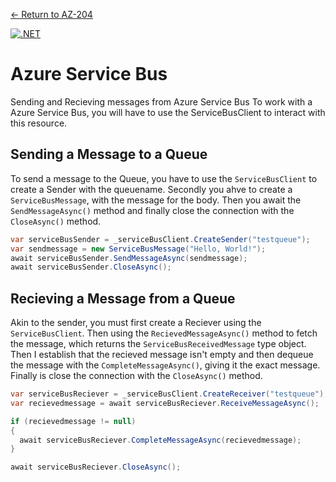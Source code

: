 [← Return to AZ-204](https://github.com/joerivanarkel/joerivanarkel/blob/main/AZ204.md)<br>

[![.NET](https://github.com/joerivanarkel/AzureServiceBus/actions/workflows/dotnet.yml/badge.svg)](https://github.com/joerivanarkel/AzureServiceBus/actions/workflows/dotnet.yml)

# Azure Service Bus
Sending and Recieving messages from Azure Service Bus
To work with a Azure Service Bus, you will have to use the ServiceBusClient to interact with this resource.

## Sending a Message to a Queue
To send a message to the Queue, you have to use the `ServiceBusClient` to create a Sender with the queuename. Secondly you ahve to create a `ServiceBusMessage`, with the message for the body. Then you await the `SendMessageAsync()` method and finally close the connection with the `CloseAsync()` method.

```csharp
var serviceBusSender = _serviceBusClient.CreateSender("testqueue");
var sendmessage = new ServiceBusMessage("Hello, World!");
await serviceBusSender.SendMessageAsync(sendmessage);
await serviceBusSender.CloseAsync();
```

## Recieving a Message from a Queue
Akin to the sender, you must first create a Reciever using the `ServiceBusClient`. Then using the `RecievedMessageAsync()` method to fetch the message, which returns the `ServiceBusReceivedMessage` type object. Then I establish that the recieved message isn't empty and then dequeue the message with the `CompleteMessageAsync()`, giving it the exact message. Finally is close the connection with the `CloseAsync()` method.

```csharp
var serviceBusReciever = _serviceBusClient.CreateReceiver("testqueue");
var recievedmessage = await serviceBusReciever.ReceiveMessageAsync();

if (recievedmessage != null)
{
  await serviceBusReciever.CompleteMessageAsync(recievedmessage);
}

await serviceBusReciever.CloseAsync();
```
